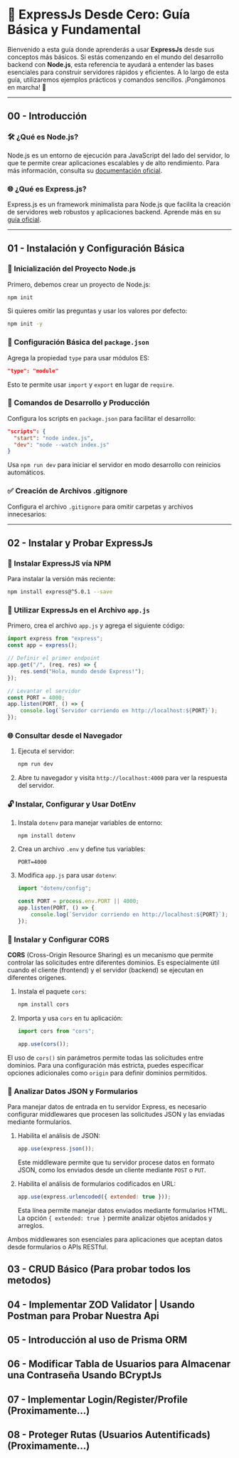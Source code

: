 # 🚀 ExpressJs Desde Cero: Guía Básica y Fundamental

Bienvenido a esta guía donde aprenderás a usar **ExpressJs** desde sus conceptos más básicos. Si estás comenzando en el mundo del desarrollo backend con **Node.js**, esta referencia te ayudará a entender las bases esenciales para construir servidores rápidos y eficientes. A lo largo de esta guía, utilizaremos ejemplos prácticos y comandos sencillos. ¡Pongámonos en marcha! 🚀

---

## 00 - Introducción

### 🛠️ ¿Qué es **Node.js**?

Node.js es un entorno de ejecución para JavaScript del lado del servidor, lo que te permite crear aplicaciones escalables y de alto rendimiento. Para más información, consulta su [documentación oficial](https://nodejs.org/es).

### 🌐 ¿Qué es **Express.js**?

Express.js es un framework minimalista para Node.js que facilita la creación de servidores web robustos y aplicaciones backend. Aprende más en su [guía oficial](https://developer.mozilla.org/es/docs/Learn_web_development/Extensions/Server-side/Express_Nodejs/Introduction).

---

## 01 - Instalación y Configuración Básica

### 🛒 Inicialización del Proyecto Node.js

Primero, debemos crear un proyecto de Node.js:

```bash
npm init
```

Si quieres omitir las preguntas y usar los valores por defecto:

```bash
npm init -y
```

### 🔧 Configuración Básica del `package.json`

Agrega la propiedad `type` para usar módulos ES:

```json
"type": "module"
```

Esto te permite usar `import` y `export` en lugar de `require`.

### 🔄 Comandos de Desarrollo y Producción

Configura los scripts en `package.json` para facilitar el desarrollo:

```json
"scripts": {
  "start": "node index.js",
  "dev": "node --watch index.js"
}
```

Usa `npm run dev` para iniciar el servidor en modo desarrollo con reinicios automáticos.

### ✅ Creación de Archivos .gitignore

Configura el archivo `.gitignore` para omitir carpetas y archivos innecesarios:

---

## 02 - Instalar y Probar ExpressJs

### 🛒 Instalar ExpressJS vía NPM

Para instalar la versión más reciente:

```bash
npm install express@^5.0.1 --save
```

### 🔧 Utilizar ExpressJs en el Archivo `app.js`

Primero, crea el archivo `app.js` y agrega el siguiente código:

```javascript
import express from "express";
const app = express();

// Definir el primer endpoint
app.get("/", (req, res) => {
    res.send("Hola, mundo desde Express!");
});

// Levantar el servidor
const PORT = 4000;
app.listen(PORT, () => {
    console.log(`Servidor corriendo en http://localhost:${PORT}`);
});
```

### 🌐 Consultar desde el Navegador

1. Ejecuta el servidor:

    ```bash
    npm run dev
    ```

2. Abre tu navegador y visita `http://localhost:4000` para ver la respuesta del servidor.

### 🔓 Instalar, Configurar y Usar DotEnv

1. Instala `dotenv` para manejar variables de entorno:

    ```bash
    npm install dotenv
    ```

2. Crea un archivo `.env` y define tus variables:

    ```plaintext
    PORT=4000
    ```

3. Modifica `app.js` para usar `dotenv`:

    ```javascript
    import "dotenv/config";

    const PORT = process.env.PORT || 4000;
    app.listen(PORT, () => {
        console.log(`Servidor corriendo en http://localhost:${PORT}`);
    });
    ```

### 🛁 Instalar y Configurar CORS

**CORS** (Cross-Origin Resource Sharing) es un mecanismo que permite controlar las solicitudes entre diferentes dominios. Es especialmente útil cuando el cliente (frontend) y el servidor (backend) se ejecutan en diferentes orígenes.

1. Instala el paquete `cors`:

    ```bash
    npm install cors
    ```

2. Importa y usa `cors` en tu aplicación:

    ```javascript
    import cors from "cors";

    app.use(cors());
    ```

El uso de `cors()` sin parámetros permite todas las solicitudes entre dominios. Para una configuración más estricta, puedes especificar opciones adicionales como `origin` para definir dominios permitidos.

### 🔎 Analizar Datos JSON y Formularios

Para manejar datos de entrada en tu servidor Express, es necesario configurar middlewares que procesen las solicitudes JSON y las enviadas mediante formularios.

1. Habilita el análisis de JSON:

    ```javascript
    app.use(express.json());
    ```

    Este middleware permite que tu servidor procese datos en formato JSON, como los enviados desde un cliente mediante `POST` o `PUT`.

2. Habilita el análisis de formularios codificados en URL:

    ```javascript
    app.use(express.urlencoded({ extended: true }));
    ```

    Esta línea permite manejar datos enviados mediante formularios HTML. La opción `{ extended: true }` permite analizar objetos anidados y arreglos.

Ambos middlewares son esenciales para aplicaciones que aceptan datos desde formularios o APIs RESTful.

## 03 - CRUD Básico (Para probar todos los metodos)

## 04 - Implementar ZOD Validator | Usando Postman para Probar Nuestra Api

## 05 - Introducción al uso de Prisma ORM

## 06 - Modificar Tabla de Usuarios para Almacenar una Contraseña Usando BCryptJs 

## 07 - Implementar Login/Register/Profile (Proximamente...)

## 08 - Proteger Rutas (Usuarios Autentificads) (Proximamente...)
